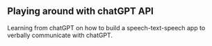 Playing around with chatGPT API
---------------

Learning from chatGPT on how to build a speech-text-speech app to verbally communicate with chatGPT.
